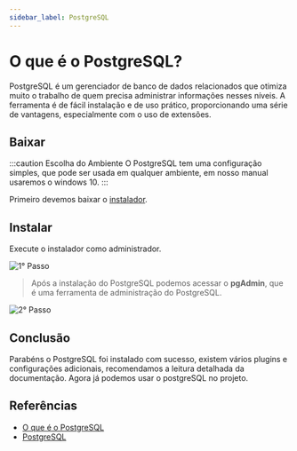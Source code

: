 ```yaml
---
sidebar_label: PostgreSQL
---
```


# O que é o PostgreSQL?

PostgreSQL é um gerenciador de banco de dados relacionados que otimiza muito o trabalho de quem precisa administrar informações nesses níveis. A ferramenta é de fácil instalação e de uso prático, proporcionando uma série de vantagens, especialmente com o uso de extensões.

## Baixar

:::caution Escolha do Ambiente
O PostgreSQL tem uma configuração simples, que pode ser usada em qualquer ambiente, em nosso manual usaremos o windows 10.
:::

Primeiro devemos baixar o [instalador](https://content-www.enterprisedb.com/downloads/postgres-postgresql-downloads).

## Instalar

Execute o instalador como administrador.

![1° Passo](https://i.imgur.com/mrpLl0e.png)

> Após a instalação do PostgreSQL podemos acessar o **pgAdmin**, que é uma ferramenta de administração do PostgreSQL.

![2° Passo](https://i.imgur.com/sjvaYRC.png)

## Conclusão

Parabéns o PostgreSQL foi instalado com sucesso, existem vários plugins e configurações adicionais, recomendamos a leitura detalhada da documentação. Agora já podemos usar o postgreSQL no projeto.

## Referências

- [O que é o PostgreSQL](https://rockcontent.com/br/blog/postgresql/)
- [PostgreSQL](https://www.postgresql.org/)
